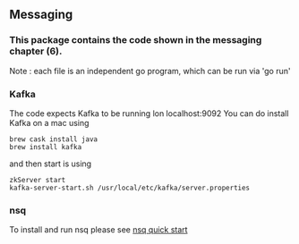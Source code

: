 ## Messaging
### This package contains the code shown in the messaging chapter (6).

Note : each file is an independent go program, which can be run via 'go run'

### Kafka
The code expects Kafka to be running lon localhost:9092
You can do install Kafka on a mac using
```
brew cask install java
brew install kafka
```
and then start is using
```
zkServer start
kafka-server-start.sh /usr/local/etc/kafka/server.properties
```

### nsq
To install  and run nsq  please see [nsq quick start](https://nsq.io/overview/quick_start.html)

